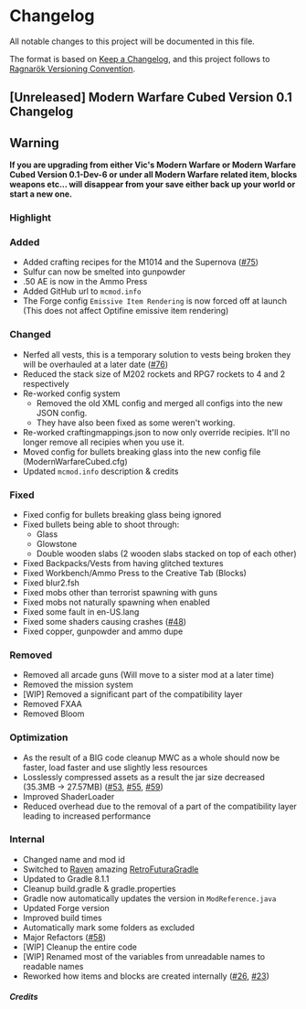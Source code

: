 # Changelog

All notable changes to this project will be documented in this file.

The format is based on [Keep a Changelog](https://keepachangelog.com/en/1.0.0/),
and this project follows to [Ragnarök Versioning Convention](https://gist.github.com/JustDesoroxxx/5d4a45785ce19a6653ba99f72325c703).

## [Unreleased] Modern Warfare Cubed Version 0.1 Changelog

## Warning

**If you are upgrading from either Vic's Modern Warfare or Modern Warfare Cubed Version 0.1-Dev-6 or under all Modern Warfare related item, blocks weapons etc... will disappear from your save either back up your world or start a new one.**

### Highlight

### Added

- Added crafting recipes for the M1014 and the Supernova ([#75])
- Sulfur can now be smelted into gunpowder
- .50 AE is now in the Ammo Press
- Added GitHub url to `mcmod.info`
- The Forge config `Emissive Item Rendering` is now forced off at launch (This does not affect Optifine emissive item rendering)

### Changed

- Nerfed all vests, this is a temporary solution to vests being broken they will be overhauled at a later date ([#76])
- Reduced the stack size of M202 rockets and RPG7 rockets to 4 and 2 respectively
- Re-worked config system
  - Removed the old XML config and merged all configs into the new JSON config.
  - They have also been fixed as some weren't working.
- Re-worked craftingmappings.json to now only override recipies. It'll no longer remove all recipies when you use it.
- Moved config for bullets breaking glass into the new config file (ModernWarfareCubed.cfg)
- Updated `mcmod.info` description & credits

### Fixed

- Fixed config for bullets breaking glass being ignored
- Fixed bullets being able to shoot through:
    - Glass
    - Glowstone
    - Double wooden slabs (2 wooden slabs stacked on top of each other)
- Fixed Backpacks/Vests from having glitched textures
- Fixed Workbench/Ammo Press to the Creative Tab (Blocks)
- Fixed blur2.fsh
- Fixed mobs other than terrorist spawning with guns
- Fixed mobs not naturally spawning when enabled
- Fixed some fault in en-US.lang
- Fixed some shaders causing crashes ([#48])
- Fixed copper, gunpowder and ammo dupe

### Removed

- Removed all arcade guns (Will move to a sister mod at a later time)
- Removed the mission system
- [WIP] Removed a significant part of the compatibility layer
- Removed FXAA
- Removed Bloom

### Optimization

- As the result of a BIG code cleanup MWC as a whole should now be faster, load faster and use slightly less resources
- Losslessly compressed assets as a result the jar size decreased (35.3MB -> 27.57MB) ([#53], [#55], [#59])
- Improved ShaderLoader
- Reduced overhead due to the removal of a part of the compatibility layer leading to increased performance

### Internal

- Changed name and mod id
- Switched to [Raven] amazing [RetroFuturaGradle]
- Updated to Gradle 8.1.1
- Cleanup build.gradle & gradle.properties
- Gradle now automatically updates the version in `ModReference.java`
- Updated Forge version
- Improved build times
- Automatically mark some folders as excluded
- Major Refactors ([#58])
- [WIP] Cleanup the entire code
- [WIP] Renamed most of the variables from unreadable names to readable names
- Reworked how items and blocks are created internally ([#26], [#23])

##### Credits

[Raven]: https://github.com/eigenraven
[RetroFuturaGradle]: https://github.com/GTNewHorizons/RetroFuturaGradle
[#75]: https://github.com/Cubed-Development/Modern-Warfare-Cubed/pull/75
[#76]: https://github.com/Cubed-Development/Modern-Warfare-Cubed/pull/76
[#48]: https://github.com/Cubed-Development/Modern-Warfare-Cubed/issues/48
[#53]: https://github.com/Paneedah/paneedah-modern-warfare/pull/53
[#55]: https://github.com/Paneedah/paneedah-modern-warfare/pull/55
[#59]: https://github.com/Paneedah/paneedah-modern-warfare/pull/59
[#58]: https://github.com/Paneedah/paneedah-modern-warfare/pull/58
[#26]: https://github.com/Cubed-Development/Modern-Warfare-Cubed/pull/26
[#23]: https://github.com/Cubed-Development/Modern-Warfare-Cubed/pull/23

